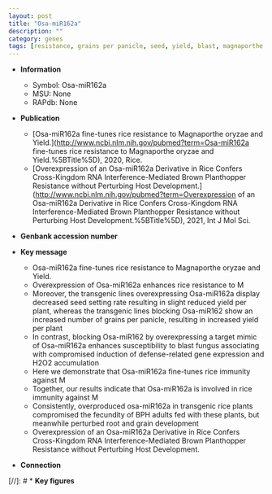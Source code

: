 ```yaml
---
layout: post
title: "Osa-miR162a"
description: ""
category: genes
tags: [resistance, grains per panicle, seed, yield, blast, magnaporthe oryzae, immunity, root, development, grain, brown planthopper]
---
```


* **Information**  
    + Symbol: Osa-miR162a  
    + MSU: None  
    + RAPdb: None  

* **Publication**  
    + [Osa-miR162a fine-tunes rice resistance to Magnaporthe oryzae and Yield.](http://www.ncbi.nlm.nih.gov/pubmed?term=Osa-miR162a fine-tunes rice resistance to Magnaporthe oryzae and Yield.%5BTitle%5D), 2020, Rice.
    + [Overexpression of an Osa-miR162a Derivative in Rice Confers Cross-Kingdom RNA Interference-Mediated Brown Planthopper Resistance without Perturbing Host Development.](http://www.ncbi.nlm.nih.gov/pubmed?term=Overexpression of an Osa-miR162a Derivative in Rice Confers Cross-Kingdom RNA Interference-Mediated Brown Planthopper Resistance without Perturbing Host Development.%5BTitle%5D), 2021, Int J Mol Sci.

* **Genbank accession number**  

* **Key message**  
    + Osa-miR162a fine-tunes rice resistance to Magnaporthe oryzae and Yield.
    + Overexpression of Osa-miR162a enhances rice resistance to M
    + Moreover, the transgenic lines overexpressing Osa-miR162a display decreased seed setting rate resulting in slight reduced yield per plant, whereas the transgenic lines blocking Osa-miR162 show an increased number of grains per panicle, resulting in increased yield per plant
    + In contrast, blocking Osa-miR162 by overexpressing a target mimic of Osa-miR162a enhances susceptibility to blast fungus associating with compromised induction of defense-related gene expression and H2O2 accumulation
    + Here we demonstrate that Osa-miR162a fine-tunes rice immunity against M
    + Together, our results indicate that Osa-miR162a is involved in rice immunity against M
    + Consistently, overproduced osa-miR162a in transgenic rice plants compromised the fecundity of BPH adults fed with these plants, but meanwhile perturbed root and grain development
    + Overexpression of an Osa-miR162a Derivative in Rice Confers Cross-Kingdom RNA Interference-Mediated Brown Planthopper Resistance without Perturbing Host Development.

* **Connection**  

[//]: # * **Key figures**  


